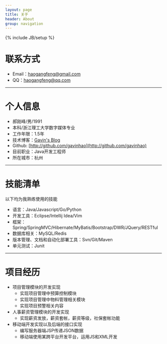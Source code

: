 ```yaml
---
layout: page
title: 关于 
header: About
group: navigation
---
```

{% include JB/setup %}

# 联系方式
- Email：haogangfeng@gmail.com 
- QQ：haogangfeng@qq.com

---

# 个人信息

 - 郝刚峰/男/1991 
 - 本科/浙江理工大学数字媒体专业 
 - 工作年限：1.5年
 - 技术博客：[Gavin's Blog](http://gavinhao.github.io) 
 - Github: [http://github.com/gavinhao](http://github.com/gavinhao) 
 - 目前职业：Java开发工程师
 - 所在城市：杭州

---

# 技能清单

以下均为我熟练使用的技能

- 语言：Java/Javascript/Go/Python
- 开发工具：Eclipse/Intellij Idea/Vim
- 框架：Spring/SpringMVC/Hibernate/MyBatis/Bootstrap/DWR/JQuery/RESTful
- 数据库相关：MySQL/Redis
- 版本管理、文档和自动化部署工具：Svn/Git/Maven
- 单元测试：Junit

---

# 项目经历

- 项目管理模块的开发实现
	- 实现项目管理中预算控制模块
	- 实现项目管理中物料管理相关模块
	- 实现项目预警相关内容
- 人事薪资管理模块的开发实现
	- 实现薪资发放，薪资套帐，薪资等级，社保套帐功能
- 移动端开发实现以及后端的接口实现
	- 编写服务器端JSP传递JSON数据
	- 移动端使用某跨平台开发平台，运用JS和XML开发